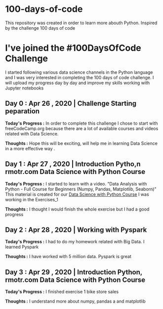 # 100-days-of-code
This repository was created in order to learn more abouth Python. Inspired by the challenge 100 days of code

# I've joined the #100DaysOfCode Challenge

I started following various data science channels in the Python language and I was very interested in completing the 100 days of code challenge. I will upload my progress day by day and improve my skills working with Jupyter notebooks


## Day 0 : Apr 26 , 2020 | Challenge Starting peparation

**Today's Progress :** In order to complete this challenge I chose to start with freeCodeCamp.org because there are a lot of available courses and videos related with Data Science.

**Thoughts :** Hope this will be exciting, will help me in learning Data Science in a more effective way .

## Day 1 : Apr 27 , 2020 | Introduction Pytho,n rmotr.com Data Science with Python Course

**Today's Progress :** I started to learn with a video. "Data Analysis with Python - Full Course for Beginners (Numpy, Pandas, Matplotlib, Seaborn)"
This material is created for our [Data Science with Python Course](https://rmotr.com/data-science-python-course)
I was working in the Exercises_1

**Thoughts :** I thought I would finish the whole exercise but I had a good progress

## Day 2 : Apr 28 , 2020 | Working with Pyspark

**Today's Progress :** I had to do my homework related with Big Data. I learned Pyspark

**Thoughts :** I have worked with 5 million data. Pyspark is great

## Day 3 : Apr 29 , 2020 |  Introduction Python, rmotr.com Data Science with Python Course

**Today's Progress :** I finished exercise 1 bike store sales 

**Thoughts :** I understand more about numpy, pandas a and matplotlib
